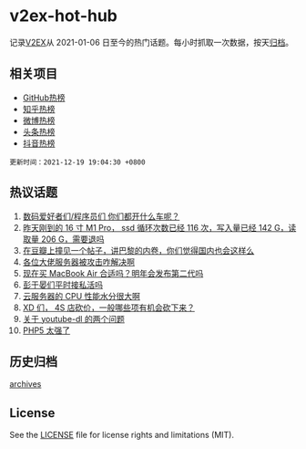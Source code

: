 # v2ex-hot-hub

 记录[V2EX](https://www.v2ex.com/)从 2021-01-06 日至今的热门话题。每小时抓取一次数据，按天[归档](archives)。
 
 ## 相关项目

- [GitHub热榜](https://github.com/snaildev/github-hot-hub)
- [知乎热榜](https://github.com/snaildev/zhihu-hot-hub)
- [微博热榜](https://github.com/snaildev/weibo-hot-hub)
- [头条热榜](https://github.com/snaildev/toutiao-hot-hub)
- [抖音热榜](https://github.com/snaildev/douyin-hot-hub)


 `更新时间：2021-12-19 19:04:30 +0800`

## 热议话题

1. [数码爱好者们/程序员们 你们都开什么车呢？](https://www.v2ex.com/t/823046)
1. [昨天刚到的 16 寸 M1 Pro， ssd 循环次数已经 116 次，写入量已经 142 G，读取量 206 G，需要退吗](https://www.v2ex.com/t/823072)
1. [在豆瓣上撞见一个帖子，讲巴黎的内卷，你们觉得国内也会这样么](https://www.v2ex.com/t/823044)
1. [各位大佬服务器被攻击咋解决啊](https://www.v2ex.com/t/823080)
1. [现在买 MacBook Air 合适吗？明年会发布第二代吗](https://www.v2ex.com/t/823055)
1. [彭于晏们平时接私活吗](https://www.v2ex.com/t/823062)
1. [云服务器的 CPU 性能水分很大啊](https://www.v2ex.com/t/823064)
1. [XD 们， 4S 店砍价，一般哪些项有机会砍下来？](https://www.v2ex.com/t/823078)
1. [关于 youtube-dl 的两个问题](https://www.v2ex.com/t/823085)
1. [PHP5 太强了](https://www.v2ex.com/t/823054)

## 历史归档

[archives](archives)

## License

See the [LICENSE](LICENSE) file for license rights and limitations (MIT).
